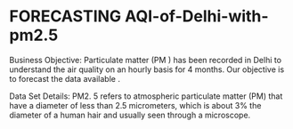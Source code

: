 # FORECASTING AQI-of-Delhi-with-pm2.5
Business Objective:
Particulate matter (PM ) has been recorded in Delhi to understand the air quality on an hourly basis for 4 months. Our objective is to forecast the data available .
 

Data Set Details:
PM2. 5 refers to atmospheric particulate matter (PM) that have a diameter of less than 2.5 micrometers, which is about 3% the diameter of a human hair and usually seen through a microscope.
